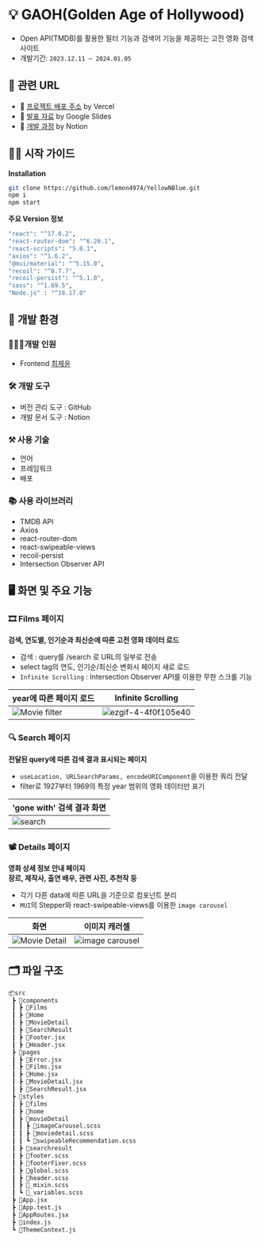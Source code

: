 # 💡 GAOH(Golden Age of Hollywood)

- Open API(TMDB)를 활용한 필터 기능과 검색어 기능을 제공하는 고전 영화 검색 사이트
- 개발기간: `2023.12.11 ~ 2024.01.05`



## 🔗 관련 URL

- 🚀 [프로젝트 배포 주소](https://yellow-n-blue-new.vercel.app/) by Vercel  
- 📰 [발표 자료](https://docs.google.com/presentation/d/1PpYLDlya7PLAvalIxgVi-B6isoFG7t9QLDxOZCdK6no/edit#slide=id.ga073618e60_0_16) by Google Slides  
- 📖 [개발 과정](https://sunrise-coal-31d.notion.site/yellow-blue-c8d5aa6bdb2841d6afce2a11332504ee?pvs=4) by Notion



## 👋🏻 시작 가이드

**Installation**

```bash
git clone https://github.com/lemon4974/YellowNBlue.git   
npm i    
npm start   
```

**주요 Version 정보**
```bash
"react": "^17.0.2",
"react-router-dom": "^6.20.1",
"react-scripts": "5.0.1",
"axios": "^1.6.2",
"@mui/material": "^5.15.0",
"recoil": "^0.7.7",
"recoil-persist": "^5.1.0",
"sass": "^1.69.5",
"Node.js" : "^18.17.0"
```


## 👾 개발 환경

### 👩🏻‍💻개발 인원

- Frontend [최제윤](https://github.com/lemon4974)

### 🛠 개발 도구

 - 버전 관리 도구 : GitHub
 - 개발 문서 도구 : Notion

### ⚒ 사용 기술

- 언어
- 프레임워크
- 배포

### 📚 사용 라이브러리

- TMDB API
- Axios  
- react-router-dom  
- react-swipeable-views  
- recoil-persist
- Intersection Observer API


## 🖥 화면 및 주요 기능

### 🎞 **Films** 페이지

**검색, 연도별, 인기순과 최신순에 따른 고전 영화 데이터 로드**

- 검색 : query를 /search 로 URL의 일부로 전송
- select tag의 연도, 인기순/최신순 변화시 페이지 새로 로드
- `Infinite Scrolling` : Intersection Observer API를 이용한 무한 스크롤 기능

| year에 따른 페이지 로드 | Infinite Scrolling |
| ----------------------- | ------------------ |
|    ![Movie filter](https://github.com/lemon4974/GAOH/assets/139740955/43737f46-3c2c-45a2-8e8c-ccd98e6a15d1)        |      ![ezgif-4-4f0f105e40](https://github.com/lemon4974/GAOH/assets/139740955/5ae7e053-7241-46e6-8616-d9a774851ab7)              |

### 🔍 **Search** 페이지

**전달된 query에 따른 검색 결과 표시되는 페이지**

- `useLocation, URLSearchParams, encodeURIComponent`을 이용한 쿼리 전달
- filter로 1927부터 1969의 특정 year 범위의 영화 데이터만 표기

| 'gone with' 검색 결과 화면 |
| ----------------------- |
|           ![search](https://github.com/lemon4974/GAOH/assets/139740955/7b544886-50b4-4e09-8bcc-324ee5005f54)              |

### 📽 **Details** 페이지

**영화 상세 정보 안내 페이지**  
**장르, 제작사, 출연 배우, 관련 사진, 추천작 등**

- 각기 다른 data에 따른 URL을 기준으로 컴포넌트 분리
- `MUI`의 Stepper와 react-swipeable-views를 이용한 `image carousel`

| 화면 | 이미지 캐러셀 |
| ---- | ------------- |
|  ![Movie Detail](https://github.com/lemon4974/GAOH/assets/139740955/239a808c-61dc-484c-a3c1-ada98bb364fb)    |    ![image carousel](https://github.com/lemon4974/GAOH/assets/139740955/cf9fa3dd-0a9e-4761-a6af-b2b241905c62)   |


## 🗂 파일 구조

```bash
📦src
 ┣ 📂components
 ┃ ┣ 📂Films
 ┃ ┣ 📂Home
 ┃ ┣ 📂MovieDetail
 ┃ ┣ 📂SearchResult
 ┃ ┣ 📜Footer.jsx
 ┃ ┣ 📜Header.jsx
 ┣ 📂pages
 ┃ ┣ 📜Error.jsx
 ┃ ┣ 📜Films.jsx
 ┃ ┣ 📜Home.jsx
 ┃ ┣ 📜MovieDetail.jsx
 ┃ ┣ 📜SearchResult.jsx
 ┣ 📂styles
 ┃ ┣ 📂films
 ┃ ┣ 📂home
 ┃ ┣ 📂movieDetail
 ┃ ┃ ┣ 📜imageCarousel.scss
 ┃ ┃ ┣ 📜moviedetail.scss
 ┃ ┃ ┗ 📜swipeableRecommendation.scss
 ┃ ┣ 📂searchresult
 ┃ ┣ 📜footer.scss
 ┃ ┣ 📜footerFixer.scss
 ┃ ┣ 📜global.scss
 ┃ ┣ 📜header.scss
 ┃ ┣ 📜_mixin.scss
 ┃ ┗ 📜_variables.scss
 ┣ 📜App.jsx
 ┣ 📜App.test.js
 ┣ 📜AppRoutes.jsx
 ┣ 📜index.js
 ┗ 📜ThemeContext.js
```
